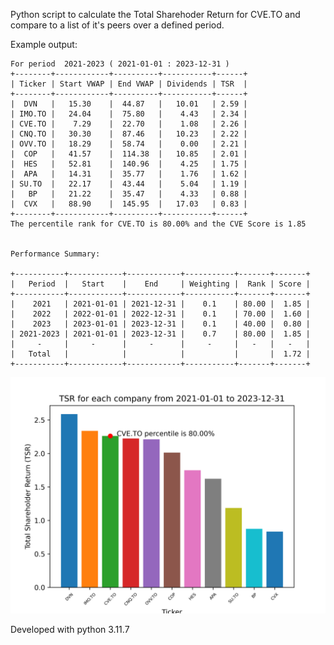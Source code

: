 Python script to calculate the Total Sharehoder Return for CVE.TO and compare to 
a list of it's peers over a defined period.

Example output:

    For period  2021-2023 ( 2021-01-01 : 2023-12-31 )
    +--------+------------+----------+-----------+------+
    | Ticker | Start VWAP | End VWAP | Dividends | TSR  |
    +--------+------------+----------+-----------+------+
    |  DVN   |   15.30    |  44.87   |   10.01   | 2.59 |
    | IMO.TO |   24.04    |  75.80   |    4.43   | 2.34 |
    | CVE.TO |    7.29    |  22.70   |    1.08   | 2.26 |
    | CNQ.TO |   30.30    |  87.46   |   10.23   | 2.22 |
    | OVV.TO |   18.29    |  58.74   |    0.00   | 2.21 |
    |  COP   |   41.57    |  114.38  |   10.85   | 2.01 |
    |  HES   |   52.81    |  140.96  |    4.25   | 1.75 |
    |  APA   |   14.31    |  35.77   |    1.76   | 1.62 |
    | SU.TO  |   22.17    |  43.44   |    5.04   | 1.19 |
    |   BP   |   21.22    |  35.47   |    4.33   | 0.88 |
    |  CVX   |   88.90    |  145.95  |   17.03   | 0.83 |
    +--------+------------+----------+-----------+------+
    The percentile rank for CVE.TO is 80.00% and the CVE Score is 1.85 


    Performance Summary:

    +-----------+------------+------------+-----------+-------+-------+
    |   Period  |   Start    |    End     | Weighting |  Rank | Score |
    +-----------+------------+------------+-----------+-------+-------+
    |    2021   | 2021-01-01 | 2021-12-31 |    0.1    | 80.00 |  1.85 |
    |    2022   | 2022-01-01 | 2022-12-31 |    0.1    | 70.00 |  1.60 |
    |    2023   | 2023-01-01 | 2023-12-31 |    0.1    | 40.00 |  0.80 |
    | 2021-2023 | 2021-01-01 | 2023-12-31 |    0.7    | 80.00 |  1.85 |
    |     -     |     -      |     -      |     -     |   -   |   -   |
    |   Total   |            |            |           |       |  1.72 |
    +-----------+------------+------------+-----------+-------+-------+

![example chart](https://github.com/mrd0n/RankTSR/blob/main/tsr_chart_2021-2023.png "2021-2023 example")

Developed with python 3.11.7